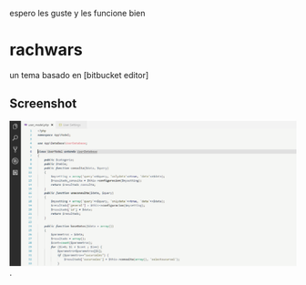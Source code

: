 espero les guste y les funcione bien
# rachwars

un tema basado en [bitbucket editor]


## Screenshot
![](https://raw.githubusercontent.com/delphinusdev/rach-wars-light/master/code%20php.png).
